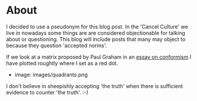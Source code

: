 # About

I decided to use a pseudonym for this blog post. In the 'Cancel Culture' we live in nowadays some things are are considered objectionable for talking about or questioning. This blog will include posts that many may object to because they question 'accepted norms'.

If we look at a matrix proposed by Paul Graham in an [essay on conformism](http://www.paulgraham.com/conformism.html) I have plotted roughtly where I set as a red dot.

- image: images/quadrants.png

I don't believe in sheepishly accepting 'the truth' when there is sufficient evidence to counter 'the truth'. :-)



